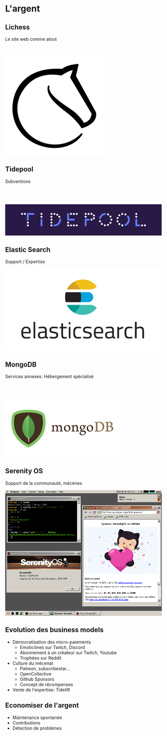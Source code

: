# L'argent

<!-- .slide: class="page-title" -->



## Lichess

Le site web comme atout
<br>
<br>
<br>

<img class="main-logo" src="ressources/lichess.png" alt=""/>



## Tidepool

Subventions
<br>
<br>
<br>
<br>

<img class="main-logo" src="ressources/tidepool.jpg" alt=""/>



## Elastic Search

Support / Expertise

<img class="main-logo" src="ressources/Elasticsearch.png" alt=""/>



## MongoDB

Services annexes: Hébergement spécialisé

<br>
<br>
<br>
<img class="main-logo" src="ressources/mongo.png" alt=""/>



## Serenity OS

Support de la communauté, mécènes

<!-- .element: style="height: 70%;" -->
![stream](./ressources/serenity.png)



## Evolution des business models

- Démocratisation des micro-paiements
    - Emoticônes sur Twitch, Discord
    - Abonnement à un créateur sur Twitch, Youtube
    - Trophées sur Reddit
- Culture du mécenat
    - Patreon, subscribestar...
    - OpenCollective
    - Github Sponsors
    - Concept de récompenses
- Vente de l'expertise: Tidelift



## Economiser de l'argent

- Maintenance spontanée
- Contributions
- Détection de problèmes

